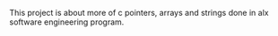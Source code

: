 This project is about more of c pointers, arrays and strings done in alx software engineering program.
